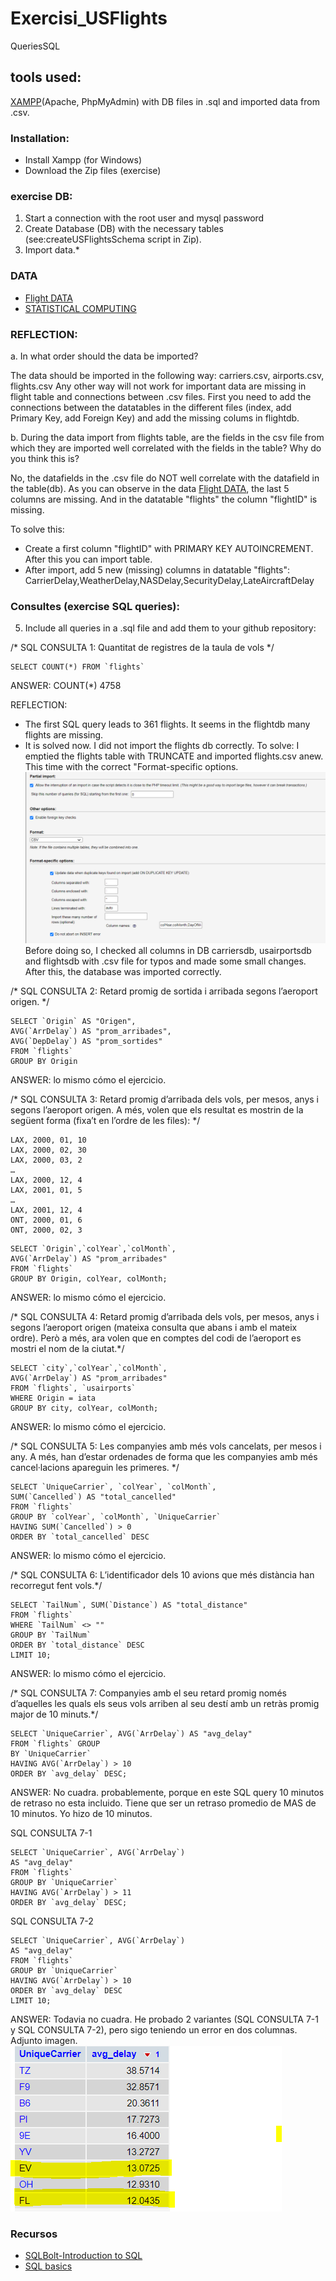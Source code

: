 # Exercisi_USFlights
QueriesSQL

## tools used:
[XAMPP](https://www.apachefriends.org/es/index.html)(Apache, PhpMyAdmin) with DB files in .sql and imported data from .csv. 

### Installation:
- Install Xampp (for Windows)
- Download the Zip files (exercise)

### exercise DB:
1) Start a connection with the root user and mysql password
2) Create Database (DB) with the necessary tables (see:createUSFlightsSchema script in Zip).
3) Import data.*
### DATA 
- [Flight DATA](http://stat-computing.org/dataexpo/2009/the-data.html)
- [STATISTICAL COMPUTING](http://stat-computing.org/)

### REFLECTION:
a. In what order should the data be imported?

The data should be imported in the following way: carriers.csv, airports.csv, flights.csv
Any other way will not work for important data are missing in flight table and connections between .csv files. First you need to add the connections between the datatables in the different files (index, add Primary Key, add Foreign Key) and add the missing colums in flightdb.

b. During the data import from flights table, are the fields in the csv file from which they are imported well correlated with the fields in the table? Why do you think this is?

No, the datafields in the .csv file do NOT well correlate with the datafield in the table(db). As you can observe in the data [Flight DATA](http://stat-computing.org/dataexpo/2009/the-data.html), the last 5 columns are missing. And in the datatable "flights" the column 
"flightID" is missing. 

To solve this:
- Create a first column "flightID" with PRIMARY KEY AUTOINCREMENT. After this you can import table.
- After import, add 5 new (missing) columns in datatable "flights": CarrierDelay,WeatherDelay,NASDelay,SecurityDelay,LateAircraftDelay

### Consultes (exercise SQL queries):
5) Include all queries in a .sql file and add them to your github repository:

/* SQL CONSULTA 1: Quantitat de registres de la taula de vols */
```
SELECT COUNT(*) FROM `flights`
```
ANSWER: 
COUNT(*)
4758

REFLECTION:
- The first SQL query leads to 361 flights. It seems in the flightdb many flights are missing.
- It is solved now. I did not import the flights db correctly. 
To solve: I emptied the flights table with TRUNCATE and imported flights.csv anew. This time with the correct "Format-specific options.
![Format-specific options Flightsdb](https://github.com/dianavile/Exercisi_USFlights/blob/master/importFLIGHTS.PNG)
Before doing so, I checked all columns in DB carriersdb, usairportsdb and flightsdb with .csv file for typos and made some small changes. After this, the database was imported correctly.
   
/* SQL CONSULTA 2:  Retard promig de sortida i arribada segons l’aeroport origen. */
```
SELECT `Origin` AS "Origen", 
AVG(`ArrDelay`) AS "prom_arribades", 
AVG(`DepDelay`) AS "prom_sortides" 
FROM `flights` 
GROUP BY Origin
```
ANSWER: lo mismo cómo el ejercicio.

/* SQL CONSULTA 3: Retard promig d’arribada dels vols, per mesos, anys i segons l’aeroport origen. A més, volen que els
resultat es mostrin de la següent forma (fixa’t en l’ordre de les files): */
```
LAX, 2000, 01, 10
LAX, 2000, 02, 30
LAX, 2000, 03, 2
…
LAX, 2000, 12, 4
LAX, 2001, 01, 5
…
LAX, 2001, 12, 4
ONT, 2000, 01, 6
ONT, 2000, 02, 3
```
```
SELECT `Origin`,`colYear`,`colMonth`, 
AVG(`ArrDelay`) AS "prom_arribades" 
FROM `flights` 
GROUP BY Origin, colYear, colMonth;
```
ANSWER: lo mismo cómo el ejercicio.

/* SQL CONSULTA 4: Retard promig d’arribada dels vols, per mesos, anys i segons l’aeroport origen (mateixa consulta que abans  i amb el mateix ordre). Però a més, ara volen que en comptes del codi de l’aeroport es mostri el nom de la ciutat.*/
```
SELECT `city`,`colYear`,`colMonth`, 
AVG(`ArrDelay`) AS "prom_arribades" 
FROM `flights`, `usairports` 
WHERE Origin = iata 
GROUP BY city, colYear, colMonth;
```
ANSWER: lo mismo cómo el ejercicio.

/* SQL CONSULTA 5: Les companyies amb més vols cancelats, per mesos i any. A més, han d’estar ordenades de forma que les companyies amb més cancel·lacions apareguin les primeres. */
```
SELECT `UniqueCarrier`, `colYear`, `colMonth`, 
SUM(`Cancelled`) AS "total_cancelled" 
FROM `flights` 
GROUP BY `colYear`, `colMonth`, `UniqueCarrier` 
HAVING SUM(`Cancelled`) > 0
ORDER BY `total_cancelled` DESC
```
ANSWER: lo mismo cómo el ejercicio.

/* SQL CONSULTA 6: L’identificador dels 10 avions que més distància han recorregut fent vols.*/
```
SELECT `TailNum`, SUM(`Distance`) AS "total_distance" 
FROM `flights` 
WHERE `TailNum` <> "" 
GROUP BY `TailNum` 
ORDER BY `total_distance` DESC
LIMIT 10;
```
ANSWER: lo mismo cómo el ejercicio.

/* SQL CONSULTA 7: Companyies amb el seu retard promig només d’aquelles les quals els seus vols arriben al seu destí amb un retràs promig major de 10 minuts.*/
```
SELECT `UniqueCarrier`, AVG(`ArrDelay`) AS "avg_delay" 
FROM `flights` GROUP 
BY `UniqueCarrier` 
HAVING AVG(`ArrDelay`) > 10 
ORDER BY `avg_delay` DESC;
```
ANSWER: No cuadra. probablemente, porque en este SQL query 10 minutos de retraso no esta incluido. 
Tiene que ser un retraso promedio de MAS de 10 minutos. Yo hizo de 10 minutos. 

SQL CONSULTA 7-1
```
SELECT `UniqueCarrier`, AVG(`ArrDelay`) 
AS "avg_delay" 
FROM `flights` 
GROUP BY `UniqueCarrier` 
HAVING AVG(`ArrDelay`) > 11
ORDER BY `avg_delay` DESC; 
```
SQL CONSULTA 7-2
```
SELECT `UniqueCarrier`, AVG(`ArrDelay`) 
AS "avg_delay" 
FROM `flights` 
GROUP BY `UniqueCarrier` 
HAVING AVG(`ArrDelay`) > 10 
ORDER BY `avg_delay` DESC 
LIMIT 10;
```
ANSWER: Todavia no cuadra. He probado 2 variantes (SQL CONSULTA 7-1 y SQL CONSULTA 7-2), pero sigo teniendo un error en dos columnas. 
Adjunto imagen.
![SQL CONSULTA 7](https://github.com/dianavile/Exercisi_USFlights/blob/master/SQL%20query7-2ndIntent.PNG)

### Recursos
- [SQLBolt-Introduction to SQL](https://sqlbolt.com/)
- [SQL basics](https://www.w3schools.com/sql/sql_create_db.asp)
